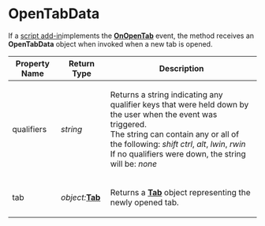 # OpenTabData

If a [script add-in](/Manual/scripting/script_add-ins/README.md)implements the **[OnOpenTab](../scripting_events/onopentab.md)** event, the method receives an **OpenTabData** object when invoked when a new tab is opened.

<table>
<thead><tr><th>
Property Name</th><th>
Return Type</th><th>
Description
</th></tr></thead><tbody><tr><td>
qualifiers</td><td>

*string*</td><td>

Returns a string indicating any qualifier keys that were held down by the user when the event was triggered.  
The string can contain any or all of the following: *shift* *ctrl*, *alt*, *lwin*, *rwin*  
If no qualifiers were down, the string will be: *none*
</td></tr><tr><td>
tab</td><td>

*object:***[Tab](tab.md)**</td><td>

Returns a **[Tab](tab.md)** object representing the newly opened tab.
</td></tr></tbody>
</table>

